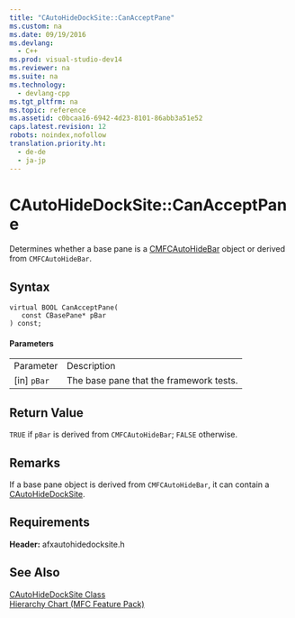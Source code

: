 ```yaml
---
title: "CAutoHideDockSite::CanAcceptPane"
ms.custom: na
ms.date: 09/19/2016
ms.devlang: 
  - C++
ms.prod: visual-studio-dev14
ms.reviewer: na
ms.suite: na
ms.technology: 
  - devlang-cpp
ms.tgt_pltfrm: na
ms.topic: reference
ms.assetid: c0bcaa16-6942-4d23-8101-86abb3a51e52
caps.latest.revision: 12
robots: noindex,nofollow
translation.priority.ht: 
  - de-de
  - ja-jp
---
```

# CAutoHideDockSite::CanAcceptPane
Determines whether a base pane is a [CMFCAutoHideBar](../vs140/CMFCAutoHideBar-Class.md) object or derived from `CMFCAutoHideBar`.  
  
## Syntax  
  
```  
virtual BOOL CanAcceptPane(  
   const CBasePane* pBar  
) const;  
```  
  
#### Parameters  
  
|||  
|-|-|  
|Parameter|Description|  
|[in] `pBar`|The base pane that the framework tests.|  
  
## Return Value  
 `TRUE` if `pBar` is derived from `CMFCAutoHideBar`; `FALSE` otherwise.  
  
## Remarks  
 If a base pane object is derived from `CMFCAutoHideBar`, it can contain a [CAutoHideDockSite](../vs140/CAutoHideDockSite-Class.md).  
  
## Requirements  
 **Header:** afxautohidedocksite.h  
  
## See Also  
 [CAutoHideDockSite Class](../vs140/CAutoHideDockSite-Class.md)   
 [Hierarchy Chart (MFC Feature Pack)](../vs140/Hierarchy-Chart.md)